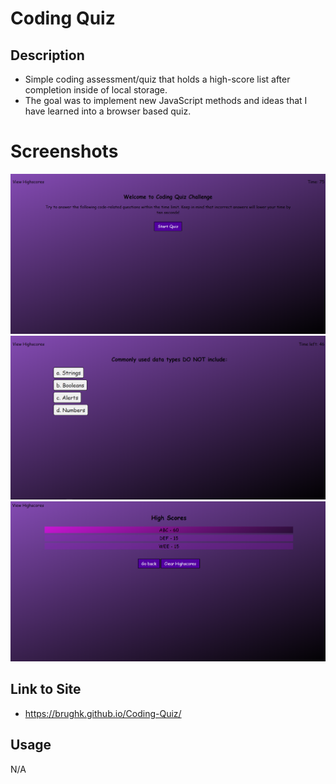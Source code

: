 # Coding Quiz

## Description
 - Simple coding assessment/quiz that holds a high-score list after completion inside of local storage.
 - The goal was to implement new JavaScript methods and ideas that I have learned into a browser based quiz.

# Screenshots
![Site Screenshot 1](./assets/img/quiz1.png)
![Site Screenshot 1](./assets/img/quiz2.png)
![Site Screenshot 1](./assets/img/quiz3.png)

## Link to Site
- https://brughk.github.io/Coding-Quiz/

## Usage
N/A